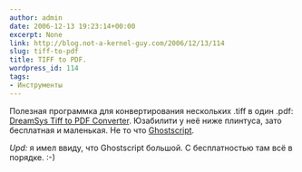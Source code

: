 ```yaml
---
author: admin
date: 2006-12-13 19:23:14+00:00
excerpt: None
link: http://blog.not-a-kernel-guy.com/2006/12/13/114
slug: tiff-to-pdf
title: TIFF to PDF.
wordpress_id: 114
tags:
- Инструменты
---
```


Полезная программка для конвертирования нескольких .tiff в один .pdf: [DreamSys Tiff to PDF Converter](http://www.dreamsyssoft.com/tiff-to-pdf/). Юзабилити у неё ниже плинтуса, зато бесплатная и маленькая. Не то что [Ghostscript](http://www.cs.wisc.edu/~ghost/).

_Upd:_ я имел ввиду, что Ghostscript большой. С бесплатностью там всё в порядке. :-)
